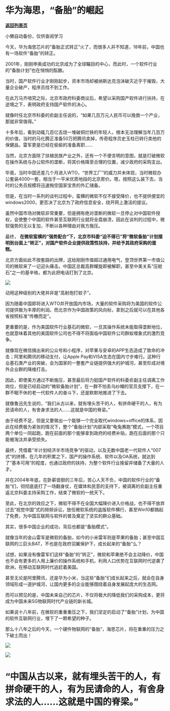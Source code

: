 # 华为海思，“备胎”的崛起

[**返回列表页**](/gzh/政事堂2019)

小懒自动备份，仅供查阅学习

  

今天，华为海思芯片的“备胎正式转正”火了，而很多人并不知道，18年前，中国也有一场软件“备胎”的转正。

  

2001年，刚刚申奥成功的北京成为了全球瞩目的中心，而此时，一个软件行业的“备胎计划”也在悄悄的酝酿。

  

当时，国产软件行业才刚刚起步，资本市场却被纳斯达克泡沫破灭近乎于摧毁，大量企业破产，程序员找不到工作。

  

在此万马齐喑究之际，北京市政府科委商议后，希望以采购国产软件进行扶持，在逆境之下，表明政府支持国产软件的决心。

  

就像时任北京市科委的俞副主任说的，“如果几百万元人民币可以挽救一个产业，那就非常值得。”

  

十多年后，看到动辄几百亿去烧一堆破铜烂铁的年轻人，根本无法理解当年几百万的价值，当时的马化腾正准备50万把腾讯卖掉，传奇程序员史玉柱已转行卖他的保健品，雷军更是已经在偷偷的准备离职......

  

当然，北京方面除了扶植民族产业之外，还有一个不便言明的意图，就是打破微软在操作系统与办公软件的垄断，将其价格降至合理的位置，减少政府的采购支出。

  

毕竟，当时中国还差几个月进入WTO，“世界工厂”的威力并未体现，当时微软办公套装4000一套，相当于一平米优质地段的北京房价。嗯，按照这么装下去，当时的公务员规模将迅速掏空国家宝贵的外汇储备。

  

但是，在当时一系列的谈判过程中，蛮横的微软不仅不接受降价，也不提供便宜的windows2000，更否决了北京为了政府信息安全，绕开网上激活的提议。

  

虽然中国市场对微软非常重要，但是拥有绝对垄断的微软一旦停止对中国软件授权，会使整个中国的软件甚至互联网行业就将全盘崩溃，因此在谈判的过程中，微软强势的无以复加，不断以各种理由对我方施压。

  

最终，
**在微软蛮横的“强势配合”下，北京市科委“迫不得已”将“微软备胎”计划摆明到台面上“转正”，对国产软件企业提供政策性扶持，并给予其政府采购的蛋糕。**

  

北京方面如此不按套路的出牌，这给刚刚市值超过通用电气，登顶世界第一市值公司的微软来了一记迎头痛击。中国区总裁高群耀旋即被解职，甚至中美关系“压舱石”之一的基辛格，都为此把电话打到了北京。

  

![](https://mmbiz.qpic.cn/mmbiz_jpg/rxhS23yu8cOrflTrQDYSgicfquNDWgsgKv9Cia2obb63qEuQunXGMmdvNepwk9gXiazdhfBgcxVsCr6cRFmhR558w/640?wx_fmt=jpeg)

  

动用这种级别的大佬并非是“高射炮打蚊子”。

  

因为随着中国即将进入WTO并开放国内市场，大量的软件采购将为美国的软件公司提供极为丰厚的利润。而北京作为中国政策的风向标，拿到之后就可以在其他各省按照标准“传檄而定”。

  

更重要的是，作为美国软件行业基石的微软，一旦其操作系统未能取得垄断地位，也就意味着其他的美国软件公司也不得不将面临中国软件公司群蚁噬象式的激烈竞争。

  

就像现在微信搞出来的公众号和小程序，对苹果与安卓的APP生态造成了致命的冲击；阿里和腾讯的移动支付，让Apple
Pay和VISA生态在国内寸步难行。这种行业基石类产业的突破，会为国家的一整套产业链提供强大的护城河，甚至形成对境外企业群的降维打击。

  

因此，即使美方通过不断施压，甚至最后将力挺国产软件的科委俞副主任调离工作岗位，但是已经启动的“微软备胎计划”，在一群不怕丢乌纱帽的官员支撑下，在一群不眠不休的老一代软件人的奋斗下，还是默默地推进了下去。

  

就像鲁迅先生说的，“我们从古以来，就有埋头苦干的人，有拼命硬干的人，有为民请命的人，有舍身求法的人……这就是中国的脊梁。”

  

由于经费不足，但是又要做出一个能够一个完全取代windows+office的体系，因此在经费极为紧张的情况下，整个“备胎计划”内部采取“龟兔赛跑”模式，一个项目两个单位一同起跑，跑在前面的那个能够拿到政府的经费补贴，跑在后面的那个只能被淘汰并承受损失。

  

最终，凭借着“半计划经济半市场竞争”的驱动，以及无数中国老一代软件人“007式”的拼搏，在几年的积累之下，国产的操作系统、软件以及OA系统，就达到了“基本可用”的程度，也通过政府的扶持，为整个软件行业挽留并储备了大量的人才。

  

并在2004年年底，在卧薪尝胆的三年后，苦心人天不负，中国的软件行业的“备胎”们，彻彻底底打了一场翻身仗，在媒体和民意的支持下，被调离的俞副主任重返北京科委主持采购工作，结束了微软的一统天下。

  

至此，在北京的效应之下，微软不得不在全国大幅降价进入价格战，也不得不放弃过去“视觉中国”式的频频诉讼，放任微软系统的盗版软件横行，甚至Win10都搞起了免费，为中国互联网与软件的普及奠定了坚实的群众基础。

  

其实，很多中国企业的成功，背后也都是“备胎模式”。

  

就像当年的金山雷军是微软的备胎，如今的小米雷军则是苹果的备胎；甚至中国互联网的三巨头BAT，不也是在政府羽翼保护下，成长起来的“备胎”么？

  

试想，如果没有像雷军们这样“备胎”的“转正”，微软和苹果绝不会主动降价，中国也不会有更多的人用上廉价的操作系统和手机，利用人口优势在互联网时代逆袭了欧洲，在移动互联网时代追赶着美国。

  

甚至无论是阿里腾讯，还是华为小米，当这些“备胎”们成长起来之后，就会在自身领域形成一道护城河，让国内更多的企业能够围绕着自身发展起庞大的生态网。

  

而可以预见的是，中国未来自己的芯片，不仅将极大的降低我们的采购成本，更将成为中国未来5G物联网时代产业链的新长城。

  

如果说十八年前，在微软的重重重压之下，我们坚定的启动了“备胎”计划，为中国的软件互联网行业，埋下了一颗希望的种子。

  

那么十八年之后的今天，一个硬件物联网的“备胎”，海思芯片，将在重重的压力之下破土而出！

  

![](https://mmbiz.qpic.cn/mmbiz_jpg/rxhS23yu8cOrflTrQDYSgicfquNDWgsgKhBUZq6kk5lRBsSxZGOUYU4mYWiaDiayiaWjqNOn7KaULk7PiaF54V9UibHQ/640?wx_fmt=jpeg)

  

![](https://mmbiz.qpic.cn/mmbiz_jpg/rxhS23yu8cMiatPvp0VIcSMibKUkTa4icp7AVT3HXAXydE25AT4ExJ5oTmvpq95aKo2xxu1XaJODX39BQVsSMxlvg/640?wx_fmt=jpeg)

  

# “中国从古以来，就有埋头苦干的人，有拼命硬干的人，有为民请命的人，有舍身求法的人……这就是中国的脊梁。”

